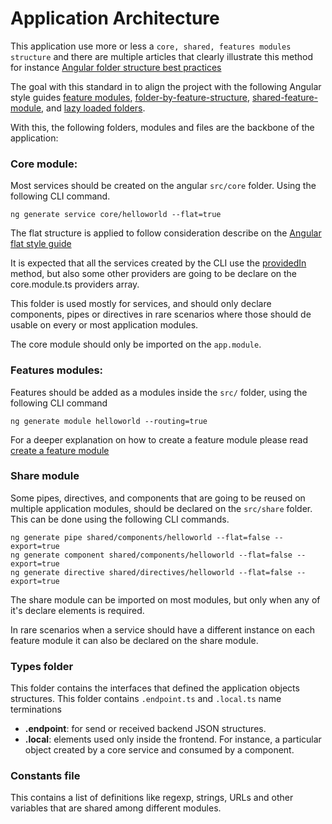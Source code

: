 # Application Architecture

This application use more or less a `core, shared, features modules structure` and there are multiple articles that clearly illustrate this method for instance [Angular folder structure best practices](https://www.tektutorialshub.com/angular/angular-folder-structure-best-practices/)

The goal with this standard in to align the project with the following Angular style guides [feature modules](https://angular.io/guide/styleguide#feature-modules),
[folder-by-feature-structure](https://angular.io/guide/styleguide#folders-by-feature-structure),
[shared-feature-module](https://angular.io/guide/styleguide#shared-feature-module),
and [lazy loaded folders](https://angular.io/guide/styleguide#lazy-loaded-folders).

With this, the following folders, modules and files are the backbone of the application:

### Core module:

Most services should be created on the angular `src/core` folder. Using the following CLI command.

```
ng generate service core/helloworld --flat=true
```

The flat structure is applied to follow consideration describe on the [Angular flat style guide](https://angular.io/guide/styleguide#flat)

It is expected that all the services created by the CLI use the [providedIn](https://angular.io/api/core/Injectable#providedIn) method, but also some other providers are going to be declare on the core.module.ts providers array.

This folder is used mostly for services, and should only declare components, pipes or directives in rare scenarios where those should de usable on every or most application modules.

The core module should only be imported on the `app.module`.

### Features modules:

Features should be added as a modules inside the `src/` folder, using the following CLI command

```
ng generate module helloworld --routing=true
```

For a deeper explanation on how to create a feature module please read [create a feature module](https://orcid.github.io/orcid-angular/?path=/docs/docs-create-a-feature-module--page)

### Share module

Some pipes, directives, and components that are going to be reused on multiple application modules, should be declared on the `src/share` folder. This can be done using the following CLI commands.

```
ng generate pipe shared/components/helloworld --flat=false --export=true
ng generate component shared/components/helloworld --flat=false --export=true
ng generate directive shared/directives/helloworld --flat=false --export=true
```

The share module can be imported on most modules, but only when any of it's declare elements is required.

In rare scenarios when a service should have a different instance on each feature module it can also be declared on the share module.

### Types folder

This folder contains the interfaces that defined the application objects structures. This folder contains `.endpoint.ts` and `.local.ts` name terminations

- **.endpoint**: for send or received backend JSON structures.
- **.local**: elements used only inside the frontend. For instance, a particular object created by a core service and consumed by a component.

### Constants file

This contains a list of definitions like regexp, strings, URLs and other variables that are shared among different modules.
